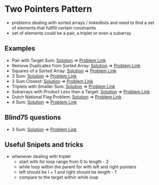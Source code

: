 # Two Pointers Pattern

- problems dealing with sorted arrays / linkedlists and need to find a set of elements that fullfill certain constraints
- set of elements could be a pair, a triplet or even a subarray

## Examples

- Pair with Target Sum: [Solution](/src/two-pointers/target-sum-pair.ts) => [Problem Link](https://www.educative.io/courses/grokking-the-coding-interview/xog6q15W9GP)
- Remove Duplicates from Sorted Array: [Solution](/src/two-pointers/remove-duplicates.ts) => [Problem Link](https://leetcode.com/problems/remove-duplicates-from-sorted-array/)
- Squares of a Sorted Array: [Solution](/src/two-pointers/squaring-array.ts) => [Problem Link](https://leetcode.com/problems/squares-of-a-sorted-array/)
- 3 Sum: [Solution](/src/two-pointers/triplet-to-zero.ts) => [Problem Link](https://leetcode.com/problems/3sum/)
- 3 Sum Closest: [Solution](/src/two-pointers/triplet-closest-to-target.ts) => [Problem Link](https://leetcode.com/problems/3sum-closest/)
- Triplets with Smaller Sum: [Solution](/src/two-pointers/count-triplet-smaller-to-target.ts) => [Problem Link](https://www.educative.io/courses/grokking-the-coding-interview/mElknO5OKBO)
- Subarrays with Product Less than a Target: [Solution](/src/two-pointers/subarr-with-product-less-target.ts) => [Problem Link](https://leetcode.com/problems/subarray-product-less-than-k/)
- Dutch National Flag Problem: [Solution](/src/two-pointers/dutch-flag-problem.ts) => [Problem Link](https://leetcode.com/problems/sort-colors/)
- 4 Sum: [Solution](/src/two-pointers/search-quadruplets.ts) => [Problem Link](https://leetcode.com/problems/4sum/)

## Blind75 questions

- 3 Sum: [Solution](/src/two-pointers/triplet-to-zero.ts) => [Problem Link](https://leetcode.com/problems/3sum/)

## Useful Snipets and tricks

- whenever dealing with triplet
  - start with for loop range from 0 to length - 2
  - while loop within the parent for with left and right pointers
  - left should be i + 1 and right should be length - 1
  - compare to the target within while loop
